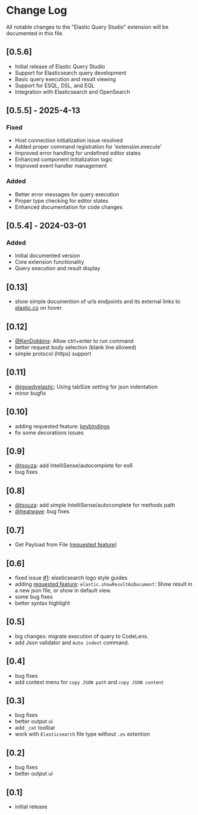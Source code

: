 # Change Log

All notable changes to the "Elastic Query Studio" extension will be documented in this file.

## [0.5.6]

- Initial release of Elastic Query Studio
- Support for Elasticsearch query development
- Basic query execution and result viewing
- Support for ESQL, DSL, and EQL
- Integration with Elasticsearch and OpenSearch

## [0.5.5] - 2025-4-13
### Fixed
- Host connection initialization issue resolved
- Added proper command registration for 'extension.execute'
- Improved error handling for undefined editor states
- Enhanced component initialization logic
- Improved event handler management

### Added
- Better error messages for query execution
- Proper type checking for editor states
- Enhanced documentation for code changes

## [0.5.4] - 2024-03-01
### Added
- Initial documented version
- Core extension functionality
- Query execution and result display

## [0.13]

-   show simple documention of urls endpoints and its external links to [elastic.co](https://elastic.co) on hover.

## [0.12]

-   [@KenDobbins](https://github.com/KenDobbins): Allow ctrl+enter to run command
-   better request body selection (blank line allowed)
-   simple protocol (https) support

## [0.11]

-   [@jgowdyelastic](https://github.com/jgowdyelastic): Using tabSize setting for json indentation
-   minor bugfix

## [0.10]

-   adding requested feature: [keybindings](https://github.com/hsen-dev/vscode-elastic/issues/5)
-   fix some decorations issues

## [0.9]

-   [@tsouza](https://github.com/tsouza): add IntelliSense/autocomplete for es6
-   bug fixes

## [0.8]

-   [@tsouza](https://github.com/tsouza): add simple IntelliSense/autocomplete for methods path
-   [@heatwave](https://github.com/heatwave): bug fixes

## [0.7]

-   Get Payload from File ([requested feature](https://github.com/hsen-dev/vscode-elastic/issues/4))

## [0.6]

-   fixed issue [#1](https://github.com/hsen-dev/vscode-elastic/issues/1): elasticsearch logo style guides
-   adding [requested feature](https://github.com/hsen-dev/vscode-elastic/issues/3): `elastic.showResultAsDocument`: Show result in a new json file, or show in default view.
-   some bug fixes
-   better syntax highlight

## [0.5]

-   big changes: migrate execution of query to CodeLens.
-   add Json validator and `Auto indent` command.

## [0.4]

-   bug fixes
-   add context menu for `copy JSON path` and `copy JSON content`

## [0.3]

-   bug fixes
-   better output ui
-   add `_cat` toolbar
-   work with `Elasticsearch` file type without `.es` extention

## [0.2]

-   bug fixes
-   better output ui

## [0.1]

-   initial release
